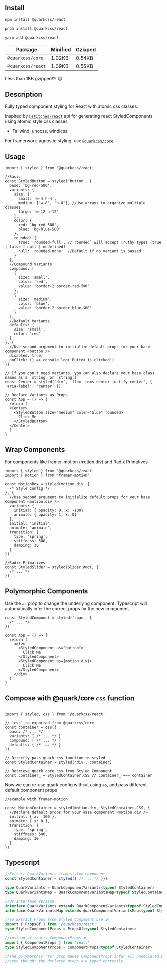 ## Install

```bash
npm install @quarkcss/react

pnpm install @quarkcss/react

yarn add @quarkcss/react
```
| Package           | Minified | Gzipped |
| ----------------- | -------- | ------- |
| `@quarkcss/core`  | 1.02KB   | 0.54KB  |
| `@quarkcss/react` | 1.09KB   | 0.55KB  |

Less than 1KB gzipped!?! 😲

## Description
Fully typed component styling for React with atomic css classes.

Inspired by [`@stitches/react`](https://stitches.dev/docs/variants) api for generating react StyledComponents using atomic style css classes
  - Tailwind, unocss, windicss

For framerwork-agnostic styling, use [`@quarkcss/core`](https://github.com/cpakken/quarkcss/tree/master/packages/core)

## Usage

```tsx
import { styled } from '@quarkcss/react'

//Basic
const StyledButton = styled('button', {
  base: 'bg-red-500',
  variants: {
    size: {
      small: 'w-4 h-4',
      medium: ['w-8', 'h-8'], //Use arrays to organize multiple classes
      large: 'w-12 h-12'
    },
    color: {
      red: 'bg-red-500',
      blue: 'bg-blue-500'
    },
    rounded: {
      true: 'rounded-full', //`rounded` will accept Truthy types (true | false | null | undefined)
      null: 'rounded-none'  //Default if no variant is passed
    }
  },
  //Compound Variants
  compound: [
    {
      size: 'small',
      color: 'red',
      value: 'border-2 border-red-500'
    },
    {
      size: 'medium',
      color: 'blue',
      value: 'border-2 border-blue-500'
    }
  ],
  //Default Variants
  defaults: {
    size: 'small',
    color: 'red'
  }
}, {
  //Use second argument to initialize default props for your base component <button />
  disabled: true,
  onClick: () => console.log('Button is clicked')
})

// If you don't need variants, you can also declare your base class names as a `string` or `string[]`
const Center = styled('div', 'flex items-center justify-center', { 'aria-label': 'center' })

// Declare Variants as Props
const App = () => {
  return (
  <Center>
    <StyledButton size="medium" color="blue" rounded>
      Click Me
    </StyledButton>
  </Center>
  )
}
```
## Wrap Components

For components like framer-motion (motion.div) and Radix Primatives

```tsx
import { styled } from '@quarkcss/react'
import { motion } from 'framer-motion'

const MotionBox = styled(motion.div, {
  /* Style Config */
}, {
  //Use second argument to initialize default props for your base component <motion.div />
  variants: {
    initial: { opacity: 0, x: -100},
    animate: { opacity: 1, x: 0}
  },
  initial: 'initial',
  animate: 'animate',
  transition: {
    type: 'spring',
    stiffness: 500,
    damping: 30
  }
})

//Radix Primatives
const StyledSlider = styled(Slider.Root, {
  /* ... */
})
```


## Polymorphic Components
Use the `as` prop to change the underlying component. Typescript will automatically infer the correct props for the new component.

```tsx
const StyledComponet = styled('span', {
  /* ... */
})

const App = () => {
  return (
    <div>
      <StyledComponent as="button">
        Click Me
      </StyledComponent>
      <StyledComponent as={motion.div}>
        Click Me
      </StyledComponent>
    </div>
  )
}
```

## Compose with @quark/core `css` function

```tsx

import { styled, css } from '@quarkcss/react'

// `css` re-exported from @quarkcss/core
const container = css({
  base: /* ... */
  variants: { /* ... */ }
  compound: [ /* ... */ ]
  defaults: { /* ... */ }
})

// Directly pass quark css function to styled
const StyledContainer = styled('div', container)

// Retrieve quark core css from Styled Component
const container_ = StyledContainer.CSS // container_ === container
```
Now we can re-use quark config without using `as`, and pass different default component props

```tsx
//example with framer-motion

const MotionContainer = styled(motion.div, StyledContainer.CSS, {
  //Declare default props for your base component <motion.div />
  initial: { x: -100 },
  animate: { x: 0 },
  transition: {
    type: 'spring',
    stiffness: 500,
    damping: 30
  }
})

```

## Typescript
```ts
//Extract QuarkVariants from styled component
const StyledContainer = styled({ /* ... */ }})

type QuarkVariants = QuarkComponentVariants<typeof StyledContainer>
type QuarkVariantsMap = QuarkComponentVariantsMap<typeof StyledContainer>

//Or Interface Version
interface QuarkVariants extends QuarkComponentVariants<typeof StyledContainer> {}
interface QuarkVariantsMap extends QuarkComponentVariantsMap<typeof StyledContainer> {}

//To Extract Props from Styled Component use ✔️
import { PropsOf } from '@quarkcss/react'
type StyledComponentProps = PropsOf<typeof StyledContainer>

//instead of reacts ComponentProps ❌
import { ComponentProps } from 'react'
type StyledComponentProps = ComponentProps<typeof StyledContainer>

//The polymorphic 'as' prop makes ComponentProps infer all undeclared props as `any` 
//even thought the declared props are typed correctly.

``` 


